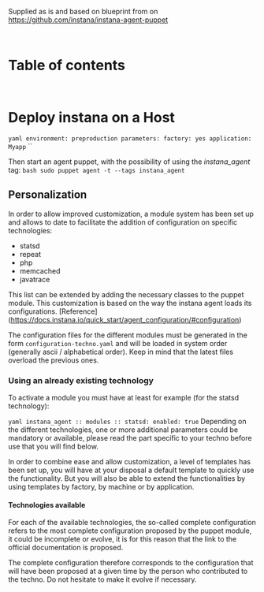 Supplied as is and based on blueprint from on https://github.com/instana/instana-agent-puppet


`` ``
# Table of contents
`` ``
# Deploy instana on a Host


`` yaml
environment: preproduction
parameters:
  factory: yes
  application: Myapp
`` ``

Then start an agent puppet, with the possibility of using the _instana_agent_ tag:
`` bash
sudo puppet agent -t --tags instana_agent
``



## Personalization

In order to allow improved customization, a module system has been set up and allows to date to facilitate the addition of configuration on specific technologies:
* statsd
* repeat
* php
* memcached
* javatrace

This list can be extended by adding the necessary classes to the puppet module. This customization is based on the way the instana agent loads its configurations.
[Reference] (https://docs.instana.io/quick_start/agent_configuration/#configuration)

The configuration files for the different modules must be generated in the form `configuration-techno.yaml` and will be loaded in system order (generally ascii / alphabetical order). Keep in mind that the latest files overload the previous ones.

### Using an already existing technology

To activate a module you must have at least for example (for the statsd technology):

`` yaml
  instana_agent :: modules :: statsd:
    enabled: true
``
Depending on the different technologies, one or more additional parameters could be mandatory or available, please read the part specific to your techno before use that you will find below.

In order to combine ease and allow customization, a level of templates has been set up, you will have at your disposal a default template to quickly use the functionality. But you will also be able to extend the functionalities by using templates by factory, by machine or by application.



#### Technologies available

For each of the available technologies, the so-called complete configuration refers to the most complete configuration proposed by the puppet module, it could be incomplete or evolve, it is for this reason that the link to the official documentation is proposed.

The complete configuration therefore corresponds to the configuration that will have been proposed at a given time by the person who contributed to the techno. Do not hesitate to make it evolve if necessary.


